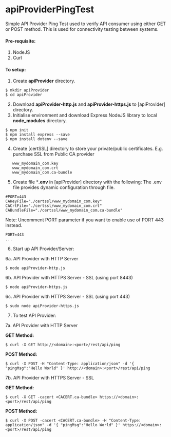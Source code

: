 # apiProviderPingTest

Simple API Provider Ping Test used to verify API consumer using either GET or POST method.
This is used for connectivity testing between systems.

#### Pre-requisite:
1. NodeJS
2. Curl

#### To setup:
1. Create **apiProvider** directory.

```
$ mkdir apiProvider
$ cd apiProvider
```

2. Download **apiProvider-http.js** and **apiProvider-https.js** to [apiProvider] directory. 
3. Initialise environment and download Express NodeJS library to local **node_modules** directory.
```
$ npm init
$ npm install express --save
$ npm install dotenv --save
```

4. Create [certSSL] directory to store your private/public certificates. 
E.g. purchase SSL from Public CA provider 
```
   www_mydomain_com.key
   www_mydomain_com.crt
   www_mydomain_com.ca-bundle
```

5. Create file ***.env** in [apiProvider] directory with the following:
The .env file provides dynamic configuration through file.

```
#PORT=443
CAKeyFile="./certssl/www_mydomain_com.key"
CACrtFile="./certssl/www_mydomain_com.crt"
CABundleFile="./certssl/www_mydomain_com.ca-bundle"
```

Note: Uncomment PORT parameter if you want to enable use of PORT 443 instead.
```
PORT=443
...
```

6. Start up API Provider/Server:

6a. API Provider with HTTP Server
```
$ node apiProvider-http.js
```
6b. API Provider with HTTPS Server - SSL (using port 8443)
```
$ node apiProvider-https.js
```
6c. API Provider with HTTPS Server - SSL (using port 443)
```
$ sudo node apiProvider-https.js
```

7. To test API Provider:

7a. API Provider with HTTP Server

**GET Method:** 
```
$ curl -X GET http://<domain>:<port>/rest/api/ping
```

**POST Method:** 
```
$ curl -X POST -H "Content-Type: application/json" -d '{ "pingMsg":"Hello World" }' http://<domain>:<port>/rest/api/ping
```


7b. API Provider with HTTPS Server - SSL

**GET Method:**
```
$ curl -X GET -cacert <CACERT.ca-bundle> https://<domain>:<port>/rest/api/ping
```

**POST Method:** 
```
$ curl -X POST -cacert <CACERT.ca-bundle> -H "Content-Type: application/json" -d '{ "pingMsg":"Hello World" }' https://<domain>:<port>/rest/api/ping
```
